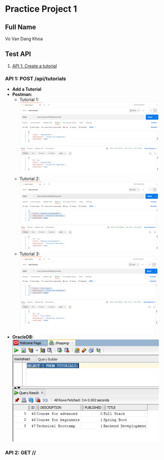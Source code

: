 # Practice Project 1

## Full Name
Vo Van Dang Khoa

## Test API
1. [API 1: Create a tutorial](#api-1)


### API 1: POST /api/tutorials
* **Add a Tutorial**
* **Postman:**
    * Tutorial 1:  
![API 1A](https://github.com/khoavo13/project-1-practice/blob/main/result-image/API-1%20-%20Add%20Tutorial/1.PNG)
    * Tutorial 2:  
![API 1B](https://github.com/khoavo13/project-1-practice/blob/main/result-image/API-1%20-%20Add%20Tutorial/2.PNG)
    * Tutorial 3:  
![API 1C](https://github.com/khoavo13/project-1-practice/blob/main/result-image/API-1%20-%20Add%20Tutorial/3.PNG)
* **OracleDB:**  
![API 1D](https://github.com/khoavo13/project-1-practice/blob/main/result-image/API-1%20-%20Add%20Tutorial/4.PNG)

### API 2: GET //
